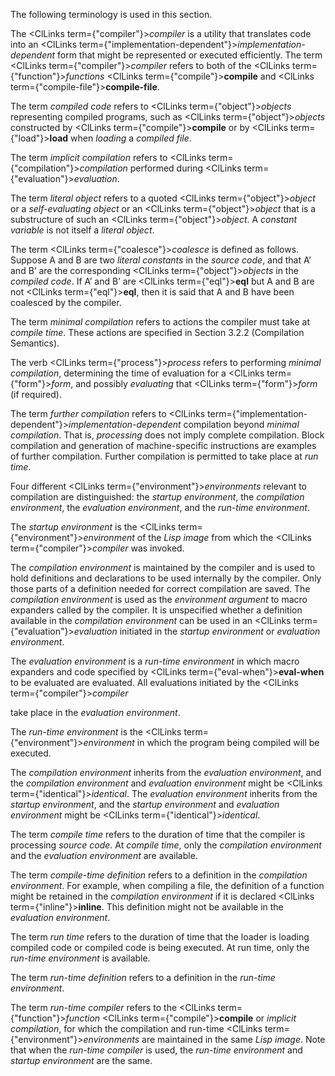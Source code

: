  



The following terminology is used in this section. 



The <ClLinks  term={"compiler"}><i>compiler</i></ClLinks> is a utility that translates code into an <ClLinks  term={"implementation-dependent"}><i>implementation-dependent</i></ClLinks> form that might be represented or executed efficiently. The term <ClLinks  term={"compiler"}><i>compiler</i></ClLinks> refers to both of the <ClLinks  term={"function"}><i>functions</i></ClLinks> <ClLinks  term={"compile"}><b>compile</b></ClLinks> and <ClLinks  term={"compile-file"}><b>compile-file</b></ClLinks>. 



The term *compiled code* refers to <ClLinks  term={"object"}><i>objects</i></ClLinks> representing compiled programs, such as <ClLinks  term={"object"}><i>objects</i></ClLinks> constructed by <ClLinks  term={"compile"}><b>compile</b></ClLinks> or by <ClLinks  term={"load"}><b>load</b></ClLinks> when *loading* a *compiled file*. 



The term *implicit compilation* refers to <ClLinks  term={"compilation"}><i>compilation</i></ClLinks> performed during <ClLinks  term={"evaluation"}><i>evaluation</i></ClLinks>. 



The term *literal object* refers to a quoted <ClLinks  term={"object"}><i>object</i></ClLinks> or a *self-evaluating object* or an <ClLinks  term={"object"}><i>object</i></ClLinks> that is a substructure of such an <ClLinks  term={"object"}><i>object</i></ClLinks>. A *constant variable* is not itself a *literal object*. 



The term <ClLinks  term={"coalesce"}><i>coalesce</i></ClLinks> is defined as follows. Suppose A and B are two *literal constants* in the *source code*, and that A’ and B’ are the corresponding <ClLinks  term={"object"}><i>objects</i></ClLinks> in the *compiled code*. If A’ and B’ are <ClLinks  term={"eql"}><b>eql</b></ClLinks> but A and B are not <ClLinks  term={"eql"}><b>eql</b></ClLinks>, then it is said that A and B have been coalesced by the compiler. 



The term *minimal compilation* refers to actions the compiler must take at *compile time*. These actions are specified in Section 3.2.2 (Compilation Semantics). 



The verb <ClLinks  term={"process"}><i>process</i></ClLinks> refers to performing *minimal compilation*, determining the time of evaluation for a <ClLinks  term={"form"}><i>form</i></ClLinks>, and possibly *evaluating* that <ClLinks  term={"form"}><i>form</i></ClLinks> (if required). 



The term *further compilation* refers to <ClLinks  term={"implementation-dependent"}><i>implementation-dependent</i></ClLinks> compilation beyond *minimal compilation*. That is, *processing* does not imply complete compilation. Block compilation and generation of machine-specific instructions are examples of further compilation. Further compilation is permitted to take place at *run time*. 



Four different <ClLinks  term={"environment"}><i>environments</i></ClLinks> relevant to compilation are distinguished: the *startup environment*, the *compilation environment*, the *evaluation environment*, and the *run-time environment*. 



The *startup environment* is the <ClLinks  term={"environment"}><i>environment</i></ClLinks> of the *Lisp image* from which the <ClLinks  term={"compiler"}><i>compiler</i></ClLinks> was invoked. 



The *compilation environment* is maintained by the compiler and is used to hold definitions and declarations to be used internally by the compiler. Only those parts of a definition needed for correct compilation are saved. The *compilation environment* is used as the *environment argument* to macro expanders called by the compiler. It is unspecified whether a definition available in the *compilation environment* can be used in an <ClLinks  term={"evaluation"}><i>evaluation</i></ClLinks> initiated in the *startup environment* or *evaluation environment*. 



The *evaluation environment* is a *run-time environment* in which macro expanders and code specified by <ClLinks  term={"eval-when"}><b>eval-when</b></ClLinks> to be evaluated are evaluated. All evaluations initiated by the <ClLinks  term={"compiler"}><i>compiler</i></ClLinks>  







take place in the *evaluation environment*. 



The *run-time environment* is the <ClLinks  term={"environment"}><i>environment</i></ClLinks> in which the program being compiled will be executed. 



The *compilation environment* inherits from the *evaluation environment*, and the *compilation environment* and *evaluation environment* might be <ClLinks  term={"identical"}><i>identical</i></ClLinks>. The *evaluation environment* inherits from the *startup environment*, and the *startup environment* and *evaluation environment* might be <ClLinks  term={"identical"}><i>identical</i></ClLinks>. 



The term *compile time* refers to the duration of time that the compiler is processing *source code*. At *compile time*, only the *compilation environment* and the *evaluation environment* are available. 



The term *compile-time definition* refers to a definition in the *compilation environment*. For example, when compiling a file, the definition of a function might be retained in the *compilation environment* if it is declared <ClLinks  term={"inline"}><b>inline</b></ClLinks>. This definition might not be available in the *evaluation environment*. 



The term *run time* refers to the duration of time that the loader is loading compiled code or compiled code is being executed. At run time, only the *run-time environment* is available. 



The term *run-time definition* refers to a definition in the *run-time environment*. 



The term *run-time compiler* refers to the <ClLinks  term={"function"}><i>function</i></ClLinks> <ClLinks  term={"compile"}><b>compile</b></ClLinks> or *implicit compilation*, for which the compilation and run-time <ClLinks  term={"environment"}><i>environments</i></ClLinks> are maintained in the same *Lisp image*. Note that when the *run-time compiler* is used, the *run-time environment* and *startup environment* are the same. 



